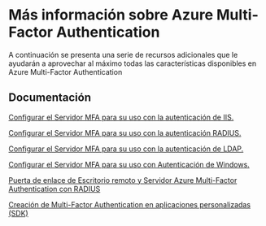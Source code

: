 <properties 
	pageTitle="Más información sobre Azure Multi-Factor Authentication" 
	description="Esta es la página de Azure Multi-Factor Authentication que proporciona vínculos a contenido adicional para Azure Multi-Factor Authentication. Desde aquí puede obtener más información sobre temas adicionales sobre Multi-Factor Authentication." 
	services="multi-factor-authentication" 
	documentationCenter="" 
	authors="billmath" 
	manager="stevenpo" 
	editor="curtland"/>

<tags 
	ms.service="multi-factor-authentication" 
	ms.workload="identity" 
	ms.tgt_pltfrm="na" 
	ms.devlang="na" 
	ms.topic="article" 
	ms.date="02/16/2016" 
	ms.author="billmath"/>

# Más información sobre Azure Multi-Factor Authentication


A continuación se presenta una serie de recursos adicionales que le ayudarán a aprovechar al máximo todas las características disponibles en Azure Multi-Factor Authentication

## Documentación

[Configurar el Servidor MFA para su uso con la autenticación de IIS.](https://msdn.microsoft.com/library/azure/dn394291.aspx)

[Configurar el Servidor MFA para su uso con la autenticación RADIUS.](https://msdn.microsoft.com/library/azure/dn394299.aspx)

[Configurar el Servidor MFA para su uso con la autenticación de LDAP.](https://msdn.microsoft.com/library/azure/dn394286.aspx)

[Configurar el Servidor MFA para su uso con Autenticación de Windows.](https://msdn.microsoft.com/library/azure/dn394278.aspx)

[Puerta de enlace de Escritorio remoto y Servidor Azure Multi-Factor Authentication con RADIUS](https://msdn.microsoft.com/library/azure/dn394287.aspx)

[Creación de Multi-Factor Authentication en aplicaciones personalizadas (SDK)](https://msdn.microsoft.com/library/azure/dn249464.aspx)


 

<!---HONumber=AcomDC_0218_2016-->